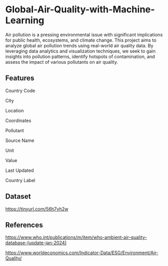 # Global-Air-Quality-with-Machine-Learning

Air pollution is a pressing environmental issue with significant implications for public health, ecosystems, and climate change. This project aims to analyze global air pollution trends using real-world air quality data. By leveraging data analytics and visualization techniques, we seek to gain insights into pollution patterns, identify hotspots of contamination, and assess the impact of various pollutants on air quality.


## Features

Country Code 

City

Location

Coordinates 

Pollutant 

Source Name 

Unit

Value

Last Updated

Country Label

## Dataset

https://tinyurl.com/56h7vh2w

## References 

https://www.who.int/publications/m/item/who-ambient-air-quality-database-(update-jan-2024)

https://www.worldeconomics.com/Indicator-Data/ESG/Environment/Air-Quality/
